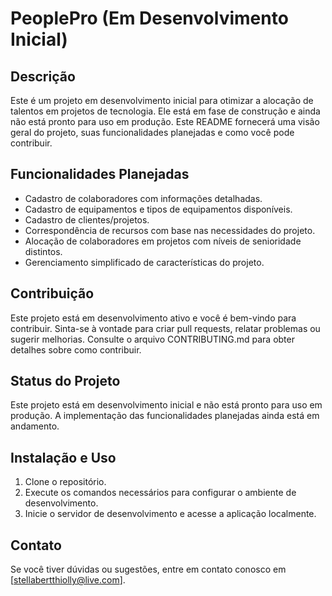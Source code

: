 # PeoplePro (Em Desenvolvimento Inicial)

## Descrição

Este é um projeto em desenvolvimento inicial para otimizar a alocação de talentos em projetos de tecnologia. Ele está em fase de construção e ainda não está pronto para uso em produção. Este README fornecerá uma visão geral do projeto, suas funcionalidades planejadas e como você pode contribuir.

## Funcionalidades Planejadas

- Cadastro de colaboradores com informações detalhadas.
- Cadastro de equipamentos e tipos de equipamentos disponíveis.
- Cadastro de clientes/projetos.
- Correspondência de recursos com base nas necessidades do projeto.
- Alocação de colaboradores em projetos com níveis de senioridade distintos.
- Gerenciamento simplificado de características do projeto.

## Contribuição

Este projeto está em desenvolvimento ativo e você é bem-vindo para contribuir. Sinta-se à vontade para criar pull requests, relatar problemas ou sugerir melhorias. Consulte o arquivo CONTRIBUTING.md para obter detalhes sobre como contribuir.

## Status do Projeto

Este projeto está em desenvolvimento inicial e não está pronto para uso em produção. A implementação das funcionalidades planejadas ainda está em andamento.

## Instalação e Uso

1. Clone o repositório.
2. Execute os comandos necessários para configurar o ambiente de desenvolvimento.
3. Inicie o servidor de desenvolvimento e acesse a aplicação localmente.

## Contato

Se você tiver dúvidas ou sugestões, entre em contato conosco em [stellabertthiolly@live.com].


